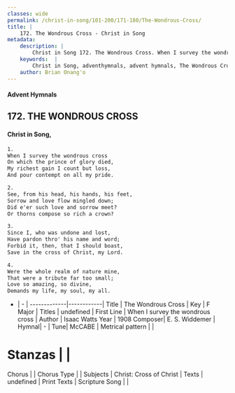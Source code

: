 ```yaml
---
classes: wide
permalink: /christ-in-song/101-200/171-180/The-Wondrous-Cross/
title: |
    172. The Wondrous Cross - Christ in Song
metadata:
    description: |
        Christ in Song 172. The Wondrous Cross. When I survey the wondrous cross On which the prince of glory died, My richest gain I count but loss, And pour contempt on all my pride.
    keywords:  |
        Christ in Song, adventhymnals, advent hymnals, The Wondrous Cross, When I survey the wondrous cross. 
    author: Brian Onang'o
---
```


#### Advent Hymnals
## 172. THE WONDROUS CROSS
####  Christ in Song,

```txt
1.
When I survey the wondrous cross
On which the prince of glory died,
My richest gain I count but loss,
And pour contempt on all my pride.

2.
See, from his head, his hands, his feet,
Sorrow and love flow mingled down;
Did e'er such love and sorrow meet?
Or thorns compose so rich a crown?

3.
Since I, who was undone and lost,
Have pardon thro' his name and word;
Forbid it, then, that I should boast,
Save in the cross of Christ, my Lord.

4.
Were the whole realm of nature mine,
That were a tribute far too small;
Love so amazing, so divine,
Demands my life, my soul, my all.

```

- |   -  |
-------------|------------|
Title | The Wondrous Cross |
Key | F Major |
Titles | undefined |
First Line | When I survey the wondrous cross |
Author | Isaac Watts
Year | 1908
Composer| E. S. Widdemer |
Hymnal|  - |
Tune| McCABE |
Metrical pattern | |
# Stanzas |  |
Chorus |  |
Chorus Type |  |
Subjects | Christ: Cross of Christ |
Texts | undefined |
Print Texts | 
Scripture Song |  |
    
